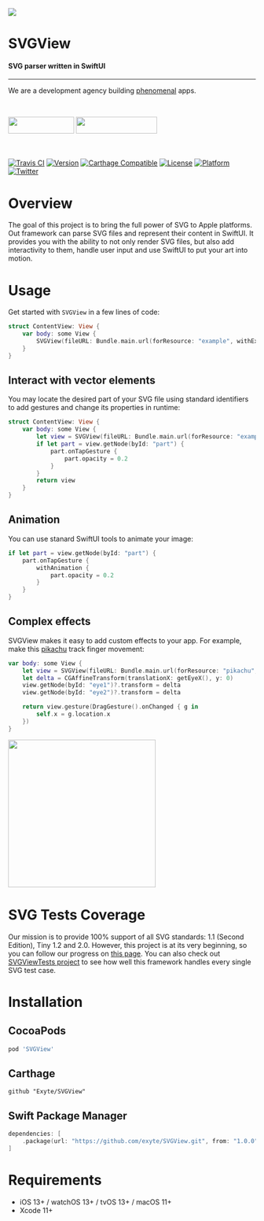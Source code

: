 <img src="https://github.com/exyte/SVGView/blob/main/Assets/header.png">

<p><h1 align="left">SVGView</h1></p>

<p><h4>SVG parser written in SwiftUI</h4></p>

___

<p> We are a development agency building
  <a href="https://clutch.co/profile/exyte#review-731233">phenomenal</a> apps.</p>
</br>

<a href="https://exyte.com/contacts"><img src="https://i.imgur.com/vGjsQPt.png" width="134" height="34"></a> <a href="https://twitter.com/exyteHQ"><img src="https://i.imgur.com/DngwSn1.png" width="165" height="34"></a>

</br></br>
[![Travis CI](https://travis-ci.org/exyte/SVGView.svg?branch=master)](https://travis-ci.org/exyte/SVGView)
[![Version](https://img.shields.io/cocoapods/v/SVGView.svg?style=flat)](http://cocoapods.org/pods/SVGView)
[![Carthage Compatible](https://img.shields.io/badge/Carthage-compatible-0473B3.svg?style=flat)](https://github.com/Carthage/Carthage)
[![License](https://img.shields.io/cocoapods/l/SVGView.svg?style=flat)](http://cocoapods.org/pods/SVGView)
[![Platform](https://img.shields.io/cocoapods/p/SVGView.svg?style=flat)](http://cocoapods.org/pods/SVGView)
[![Twitter](https://img.shields.io/badge/Twitter-@exyteHQ-blue.svg?style=flat)](http://twitter.com/exyteHQ)

# Overview

The goal of this project is to bring the full power of SVG to Apple platforms. Out framework can parse SVG files and represent their content in SwiftUI. It provides you with the ability to not only render SVG files, but also add interactivity to them, handle user input and use SwiftUI to put your art into motion.

# Usage

Get started with `SVGView` in a few lines of code:

```Swift
struct ContentView: View {
    var body: some View {
        SVGView(fileURL: Bundle.main.url(forResource: "example", withExtension: "svg")!)
    }
}
```

## Interact with vector elements

You may locate the desired part of your SVG file using standard identifiers to add gestures and change its properties in runtime:

```Swift
struct ContentView: View {
    var body: some View {
        let view = SVGView(fileURL: Bundle.main.url(forResource: "example", withExtension: "svg")!)
        if let part = view.getNode(byId: "part") {
            part.onTapGesture {
                part.opacity = 0.2
            }
        }
        return view
    }
}
```

## Animation

You can use stanard SwiftUI tools to animate your image:

```Swift
if let part = view.getNode(byId: "part") {
    part.onTapGesture {
        withAnimation {
            part.opacity = 0.2
        }
    }
}
```

## Complex effects

SVGView makes it easy to add custom effects to your app. For example, make this <a href="https://www.iconfinder.com/icons/1337497/">pikachu</a> track finger movement:

```Swift
var body: some View {
    let view = SVGView(fileURL: Bundle.main.url(forResource: "pikachu", withExtension: "svg")!)
    let delta = CGAffineTransform(translationX: getEyeX(), y: 0)
    view.getNode(byId: "eye1")?.transform = delta
    view.getNode(byId: "eye2")?.transform = delta

    return view.gesture(DragGesture().onChanged { g in
        self.x = g.location.x
    })
}
```

<img src="https://i.imgur.com/Ij0Xn4A.gif" width="300" height="300">

# SVG Tests Coverage

Our mission is to provide 100% support of all SVG standards: 1.1 (Second Edition), Tiny 1.2 and 2.0. However, this project is at its very beginning, so you can follow our progress on <a href="w3c-coverage.md">this page</a>. You can also check out <a href="https://github.com/exyte/SVGViewTests">SVGViewTests project</a> to see how well this framework handles every single SVG test case.

# Installation

## CocoaPods

```ruby
pod 'SVGView'
```

## Carthage

```ogdl
github "Exyte/SVGView"
```

## Swift Package Manager

```swift
dependencies: [
    .package(url: "https://github.com/exyte/SVGView.git", from: "1.0.0")
]
```

# Requirements

* iOS 13+ / watchOS 13+ / tvOS 13+ / macOS 11+
* Xcode 11+
